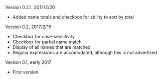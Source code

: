 Version 0.2.1, 2017/2/20

* Added name totals and checkbox for ability to sort by total

Version 0.2, 2017/2/19

* Checkbox for case-sensitivity
* Checkbox for partial name match
* Display of all names that are matched
* Regular expressions are accomodated, although this is not advertised

Version 0.1, early 2017

* First version
